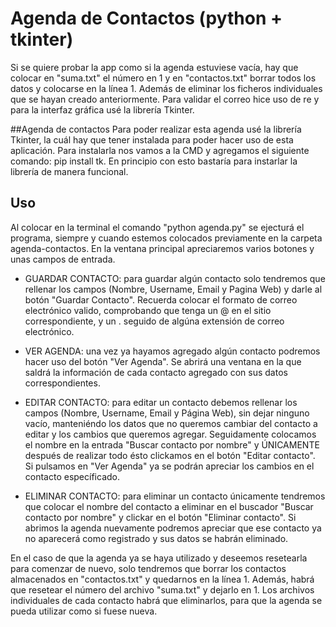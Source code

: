 # Agenda de Contactos (python + tkinter)
Si se quiere probar la app como si la agenda estuviese vacía, hay que colocar en "suma.txt" el número en 1 y en "contactos.txt" borrar todos los datos y colocarse en la línea 1. Además de eliminar los ficheros individuales que se hayan creado anteriormente.
Para validar el correo hice uso de re y para la interfaz gráfica usé la librería Tkinter.

##Agenda de contactos
Para poder realizar esta agenda usé la librería Tkinter, la cuál hay que tener instalada para poder hacer uso de esta aplicación. 
Para instalarla nos vamos a la CMD y agregamos el siguiente comando: pip install tk. En principio con esto bastaría para instarlar la librería de manera funcional.

## Uso

Al colocar en la terminal el comando "python agenda.py" se ejecturá el programa, siempre y cuando estemos colocados previamente en la carpeta agenda-contactos.
En la ventana principal apreciaremos varios botones y unas campos de entrada. 

* GUARDAR CONTACTO: para guardar algún contacto solo tendremos que rellenar los campos (Nombre, Username, Email y Pagina Web) y darle al botón "Guardar Contacto". Recuerda colocar el formato de correo electrónico valido, comprobando que tenga un @ en el sitio correspondiente, y un . seguido de algúna extensión de correo electrónico.

* VER AGENDA: una vez ya hayamos agregado algún contacto podremos hacer uso del botón "Ver Agenda". Se abrirá una ventana en la que saldrá la información de cada contacto agregado con sus datos correspondientes.

* EDITAR CONTACTO: para editar un contacto debemos rellenar los campos (Nombre, Username, Email y Página Web), sin dejar ninguno vacío, manteniéndo los datos que no queremos cambiar del contacto a editar y los cambios que queremos agregar. Seguidamente colocamos el nombre en la entrada "Buscar contacto por nombre" y ÚNICAMENTE después de realizar todo ésto clickamos en el botón "Editar contacto". Si pulsamos en "Ver Agenda" ya se podrán apreciar los cambios en el contacto específicado.

* ELIMINAR CONTACTO: para eliminar un contacto únicamente tendremos que colocar el nombre del contacto a eliminar en el buscador "Buscar contacto por nombre" y clickar en el botón "Eliminar contacto". Si abrimos la agenda nuevamente podremos apreciar que ese contacto ya no aparecerá como registrado y sus datos se habrán eliminado.


En el caso de que la agenda ya se haya utilizado y deseemos resetearla para comenzar de nuevo, solo tendremos que borrar los contactos almacenados en "contactos.txt" y quedarnos en la línea 1. Además, habrá que resetear el número del archivo "suma.txt" y dejarlo en 1. Los archivos individuales de cada contacto habrá que eliminarlos, para que la agenda se pueda utilizar como si fuese nueva.
